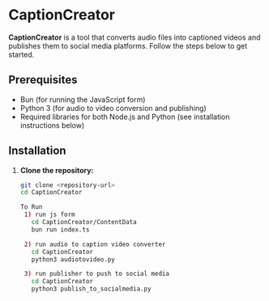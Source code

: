 # CaptionCreator

**CaptionCreator** is a tool that converts audio files into captioned videos and publishes them to social media platforms. Follow the steps below to get started.

## Prerequisites

- Bun (for running the JavaScript form)
- Python 3 (for audio to video conversion and publishing)
- Required libraries for both Node.js and Python (see installation instructions below)

## Installation

1. **Clone the repository:**
   ```bash
   git clone <repository-url>
   cd CaptionCreator

   To Run
    1) run js form
      cd CaptionCreator/ContentData
      bun run index.ts

    2) run audio to caption video converter
      cd CaptionCreator
      python3 audiotovideo.py

    3) run publisher to push to social media
      cd CaptionCreator
      python3 publish_to_socialmedia.py
   ```
